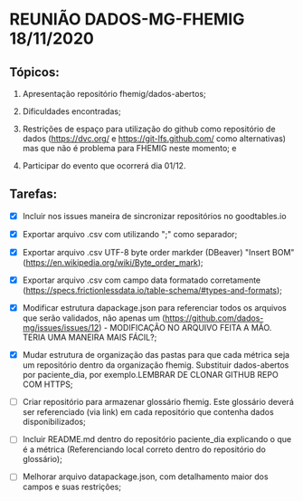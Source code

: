 # REUNIÃO DADOS-MG-FHEMIG 18/11/2020

## Tópicos:

1. Apresentação repositório fhemig/dados-abertos;

2. Dificuldades encontradas;

3. Restrições de espaço para utilização do github como repositório de dados (https://dvc.org/ e https://git-lfs.github.com/ como alternativas) mas que não é problema para FHEMIG neste momento; e

4. Participar do evento que ocorrerá dia 01/12.

## Tarefas:

- [x] Incluir nos issues maneira de sincronizar repositórios no goodtables.io

- [x] Exportar arquivo .csv com utilizando ";" como separador;

- [x] Exportar arquivo .csv UTF-8 byte order markder (DBeaver) "Insert BOM" (https://en.wikipedia.org/wiki/Byte_order_mark);

- [x] Exportar arquivo .csv com campo data formatado corretamente (https://specs.frictionlessdata.io/table-schema/#types-and-formats);

- [x] Modificar estrutura dapackage.json para referenciar todos os arquivos que serão validados, não apenas um (https://github.com/dados-mg/issues/issues/12) - MODIFICAÇÃO NO ARQUIVO FEITA A MÃO. TERIA UMA MANEIRA MAIS FÁCIL?;

- [x] Mudar estrutura de organização das pastas para que cada métrica seja um repositório dentro da organização fhemig. Substituir dados-abertos por paciente_dia, por exemplo.LEMBRAR DE CLONAR GITHUB REPO COM HTTPS;

- [ ] Criar repositório para armazenar glossário fhemig. Este glossário deverá ser referenciado (via link) em cada repositório que contenha dados disponibilizados;

- [ ] Incluir README.md dentro do repositório paciente_dia explicando o que é a métrica (Referenciando local correto dentro do repositório do glossário);

- [ ] Melhorar arquivo datapackage.json, com detalhamento maior dos campos e suas restrições;


